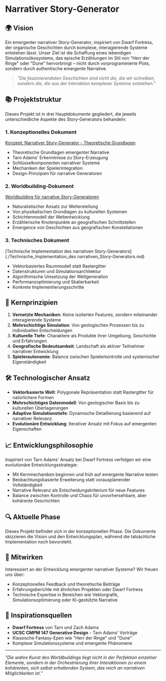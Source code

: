 # Narrativer Story-Generator

## 🌍 Vision

Ein emergenter narrativer Story-Generator, inspiriert von Dwarf Fortress, der organische Geschichten durch komplexe, interagierende Systeme entstehen lässt. Unser Ziel ist die Schaffung eines lebendigen Simulationsökosystems, das epische Erzählungen im Stil von "Herr der Ringe" oder "Dune" hervorbringt – nicht durch vorprogrammierte Plots, sondern durch authentische emergente Narrative.

> _"Die faszinierendsten Geschichten sind nicht die, die wir schreiben, sondern die, die aus der Interaktion komplexer Systeme entstehen."_

## 📚 Projektstruktur

Dieses Projekt ist in drei Hauptdokumente gegliedert, die jeweils unterschiedliche Aspekte des Story-Generators behandeln:

### 1. Konzeptionelles Dokument

[Konzept: Narrativer Story-Generator - Theoretische Grundlagen](./Konzept_Narrativer_Story-Generator.md)

- Theoretische Grundlagen emergenter Narrative
- Tarn Adams' Erkenntnisse zu Story-Erzeugung
- Schlüsselkomponenten narrativer Systeme
- Mechaniken der Spielerintegration
- Design-Prinzipien für narrative Generatoren

### 2. Worldbuilding-Dokument

[Worldbuilding für narrative Story-Generatoren](./Worldbuilding_für_narrative_Story-Generatoren.md)

- Naturalistischer Ansatz zur Welterstellung
- Von physikalischen Grundlagen zu kulturellen Systemen
- Schichtenmodell der Weltentwicklung
- Erzählerische Knotenpunkte an geografischen Schnittstellen
- Emergence von Geschichten aus geografischen Konstellationen

### 3. Technisches Dokument

[Technische Implementation des narrativen Story-Generators](./Technische_Implementation_des narrativen_Story-Generators.md)

- Vektorbasiertes Raummodell statt Rastergitter
- Datenstrukturen und Simulationsarchitektur
- Algorithmische Umsetzung der Weltgeneration
- Performanzoptimierung und Skalierbarkeit
- Konkrete Implementierungsschritte

## 🔑 Kernprinzipien

1. **Vernetzte Mechaniken**: Keine isolierten Features, sondern miteinander interagierende Systeme
2. **Mehrschichtige Simulation**: Von geologischen Prozessen bis zu individuellen Entscheidungen
3. **Kulturelle Tiefe**: Charaktere als Produkte ihrer Umgebung, Geschichte und Erfahrungen
4. **Geografische Bedeutsamkeit**: Landschaft als aktiver Teilnehmer narrativer Entwicklung
5. **Spielerautonomie**: Balance zwischen Spielerkontrolle und systemischer Eigenständigkeit

## 🛠️ Technologischer Ansatz

- **Vektorbasierte Welt**: Polygonale Repräsentation statt Rastergitter für natürlichere Formen
- **Mehrschichtiges Datenmodell**: Von geologischer Basis bis zu kulturellen Überlagerungen
- **Adaptive Simulationstiefe**: Dynamische Detaillierung basierend auf narrativer Relevanz
- **Evolutionäre Entwicklung**: Iterativer Ansatz mit Fokus auf emergenten Eigenschaften

## 📈 Entwicklungsphilosophie

Inspiriert von Tarn Adams' Ansatz bei Dwarf Fortress verfolgen wir eine evolutionäre Entwicklungsstrategie:

- Mit Kernmechaniken beginnen und früh auf emergente Narrative testen
- Beobachtungsbasierte Erweiterung statt vorausplanender Vollständigkeit
- Narrative Relevanz als Entscheidungskriterium für neue Features
- Balance zwischen Kontrolle und Chaos für unvorhersehbare, aber kohärente Geschichten

## 🔍 Aktuelle Phase

Dieses Projekt befindet sich in der konzeptionellen Phase. Die Dokumente skizzieren die Vision und den Entwicklungsplan, während die tatsächliche Implementation noch bevorsteht.

## 🤝 Mitwirken

Interessiert an der Entwicklung emergenter narrativer Systeme? Wir freuen uns über:

- Konzeptionelles Feedback und theoretische Beiträge
- Erfahrungsberichte mit ähnlichen Projekten oder Dwarf Fortress
- Technische Expertise in Bereichen wie Vektorgrafik, Simulationsoptimierung oder KI-gestützte Narrative

## 📖 Inspirationsquellen

- **Dwarf Fortress** von Tarn und Zach Adams
- **UCSC CMPM 147 Generative Design** - Tarn Adams' Vorträge
- Klassische Fantasy-Epen wie "Herr der Ringe" und "Dune"
- Komplexe Simulationssysteme und emergente Phänomene

---

_"Die wahre Kunst des Worldbuildings liegt nicht in der Perfektion einzelner Elemente, sondern in der Orchestrierung ihrer Interaktionen zu einem kohärenten, sich selbst erhaltenden System, das reich an narrativen Möglichkeiten ist."_